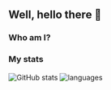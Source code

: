 ## Well, hello there 👋

### Who am I?



### My stats

<img align="center" src="https://github-readme-stats.vercel.app/api?username=lakshithadil&show_icons=true&include_all_commits=true&theme=dracula" alt="GitHub stats" />
<img align="center" src="https://github-readme-stats.vercel.app/api/top-langs/?username=lakshithadil&&exclude_repo=lakshithadil&layout=compact&theme=dracula" alt="languages"/>
